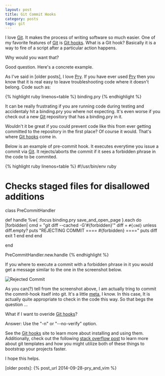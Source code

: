 ```yaml
---
layout: post
title: Git Commit Hooks 
category: posts
tags: git
---
```


I love [Git]. It makes the process of writing software so much easier.  One of my favorite features of [Git] is [Git hooks].  What is a Git hook?  Basically it is a way to fire of a script after a particular action happens.

Why would you want that?

Good question.  Here's a concrete example. 

As I've said in [older posts], I love [Pry]. If you have ever used [Pry] then you know that it is real easy to leave troubleshooting code where it doesn't belong.  Code such as:

{% highlight ruby linenos=table %}
binding.pry
{% endhighlight %}

It can be really frustrating if you are running code during testing and accidentaly hit a binding.pry you where not expecting.  It's even worse if you check out a new [Git] repository that has a binding.pry in it.

Wouldn't it be great if you could prevent code like this from ever getting committed to the repository in the first place?  Of course it would.  That's where [Git hooks] come in.

Below is an example of pre-commit hook.  It executes everytime you issue a commit via [Git].  It rejects/aborts the commit if it sees a forbidden phrase in the code to be commited.

{% highlight ruby linenos=table %}
#!/usr/bin/env ruby

# Checks staged files for disallowed additions

class PreCommitHandler

  def handle
    %w{ :focus binding.pry save_and_open_page }.each do |forbidden|
      cmd  = "git diff --cached -G'#{forbidden}'"
      diff = `#{cmd}`
      unless diff.empty?
        puts "REJECTING COMMIT ==== #{forbidden} ===="
        puts diff
        exit 1
      end
    end
  end

end

PreCommitHandler.new.handle
{% endhighlight %}

If you where to execute a commit with a forbidden phrase in it you would get a message similar to the one in the screenshot below.

![Rejected Commit]({{site.baseurl}}/images/commit_rejected.jpg "Rejected Commit")

As you can(?) tell from the screenshot above, I am actually tring to commit the commit-hook itself into git. It's a little [meta], I know. In this case, It is actually quite appropriate to check in the code this way. So that begs the question ...

What if I want to overide [Git hooks]? 

Answer: Use the "-n" or "--no-verify" option.

See the [Git hooks] site to learn more about installing and using them. Additionally, check out the following [stack overflow post] to learn more about git templates and how you might utilize both of these things to bootstrap your projects faster. 

I hope this helps.

[stack overflow post]: http://stackoverflow.com/questions/16363460/set-up-a-default-directory-structure-on-git-init
[meta]: http://en.wikipedia.org/wiki/Meta
[Git]: http://git-scm.com/
[Git hooks]: http://githooks.com
[Pry]: http://pryrepl.org
[older posts]: {% post_url 2014-09-28-pry_and_vim %}


